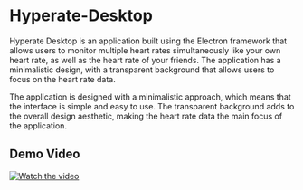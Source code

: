 # Hyperate-Desktop

Hyperate Desktop is an application built using the Electron framework that allows users to monitor multiple heart rates simultaneously like your own heart rate, as well as the heart rate of your friends. The application has a minimalistic design, with a transparent background that allows users to focus on the heart rate data.

The application is designed with a minimalistic approach, which means that the interface is simple and easy to use. The transparent background adds to the overall design aesthetic, making the heart rate data the main focus of the application.

## Demo Video
[![Watch the video](https://img.youtube.com/vi/H4ZJzrPotfQ/hqdefault.jpg)](https://youtu.be/H4ZJzrPotfQ)
